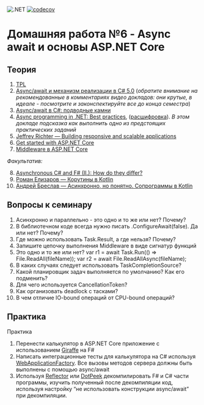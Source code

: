 ![.NET](https://github.com/Giviruk/Actions/actions/workflows/dotnet.yml/badge.svg)
[![codecov](https://codecov.io/gh/DMak80/Actions/branch/HW6/graph/badge.svg?token=AJ1EHK3XZH)](https://codecov.io/gh/DMak80/Actions)
# Домашняя работа №6 - Async await и основы ASP.NET Core

## Теория

 1. [TPL](https://docs.microsoft.com/en-us/dotnet/standard/parallel-programming/task-parallel-library-tpl)
 2. [Async/await и механизм реализации в C# 5.0](https://habr.com/ru/post/260217/) (*обратите внимание на рекомендованные в комментариях видео докладов: они крутые, в идеале - посмотрите и законспектируйте все до конца семестра*)
 3. [Async/await в C#: подводные камни](https://habr.com/ru/post/257221/)
 4. [Async programming in .NET: Best practices](https://www.youtube.com/watch?v=wM-h6P1BJRk), ([расшифровка](https://habr.com/ru/company/jugru/blog/491236/)). *В этом докладе подсказка как выполнить одно
из предстоящих практических заданий*
 5. [Jeffrey Richter — Building responsive and scalable applications](https://www.youtube.com/watch?v=xGSabgBo-S8)
 6. [Get started with ASP.NET Core](https://docs.microsoft.com/en-us/aspnet/core/getting-started/?view=aspnetcore-3.1&amp%3Btabs=windows&tabs=windows)
 7. [Middleware в ASP.NET Core](https://docs.microsoft.com/en-us/aspnet/core/fundamentals/middleware/?view=aspnetcore-3.1)

 *Факультатив:*
 

 8. [Asynchronous C# and F# (II.): How do they differ?](http://tomasp.net/blog/async-csharp-differences.aspx/)
 9. [Роман Елизаров — Корутины в Kotlin](https://www.youtube.com/watch?v=rB5Q3y73FTo)
 10. [Андрей Бреслав — Асинхронно, но понятно. Сопрограммы в Kotlin](https://www.youtube.com/watch?v=ffIVVWHpups)

## Вопросы к семинару
 1. Асинхронно и параллельно - это одно и то же или нет? Почему?
 2. В библиотечном коде всегда нужно писать .ConfigureAwait(false). Да или нет? Почему?
 3. Где можно использовать Task.Result, а где нельзя? Почему?
 4. Запишите цепочку выполнения Middleware в виде сигнатур функций
 5. Это одно и то же или нет?
	var r1 = await Task.Run(() =&gt; File.ReadAll(fileName));
	var r2 = await File.ReadAllAsync(fileName);
 6. В каких случаях следует использовать TaskCompletionSourсe?
 7. Какой планировщик задач выполняется по умолчанию? Как его подменить?
 8. Для чего используется CancellationToken?
 9. Как организовать deadlock с тасками?
 10. В чем отличие IO-bound операций от CPU-bound операций?

## Практика
Практика
1. Перенести калькулятор в ASP.NET Core приложение с использованием [Giraffe](https://github.com/giraffe-fsharp/Giraffe) на F#
2. Написать интеграционные тесты для калькулятора на C# используя [WebApplicationFactory](https://docs.microsoft.com/en-us/aspnet/core/test/integration-tests?view=aspnetcore-5.0#basic-tests-with-the-default-webapplicationfactory). Все вызовы
методов сервера должны быть выполнены с помощью async/await
3. Используя [Reflector](https://ru.wikipedia.org/wiki/.NET_Reflector) или [DotPeek](https://www.jetbrains.com/decompiler/) декомпилировать F# и C# части программы, изучить полученный после декомпиляции код, используя настройку “не использовать конструкции async/await” при декомпиляции.